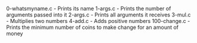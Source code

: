 0-whatsmyname.c - Prints its name
1-args.c -	Prints the number of arguments passed into it
2-args.c -	Prints all arguments it receives
3-mul.c -	Multiplies two numbers
4-add.c -	Adds positive numbers
100-change.c -	Prints the minimum number of coins to make change for an amount of money
